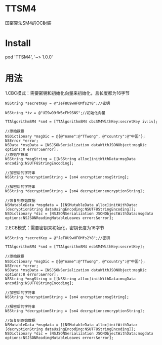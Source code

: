 # TTSM4
国密算法SM4的OC封装

# Install
pod 'TTSM4', '~> 1.0.0'

# 用法
1.CBC模式：需要密钥和初始化向量来初始化，且长度都为16字节
    
    NSString *secretKey = @"JeF8U9wHFOMfs2Y8";//密钥
    
    NSString *iv = @"UISwD9fW6cFh9SNS";//初始化向量
    
    TTAlgorithmSM4 *sm4 = [TTAlgorithmSM4 cbcSM4WithKey:secretKey iv:iv];
    
    //原始数据
    NSDictionary *msgDic = @{@"name":@"TTwong", @"country":@"中国"};
    NSError *error;
    NSData *msgData = [NSJSONSerialization dataWithJSONObject:msgDic options:0 error:&error];
    //原始字符串
    NSString *msgString = [[NSString alloc]initWithData:msgData encoding:NSUTF8StringEncoding];

    //加密后的字符串
    NSString *encryptionString = [sm4 encryption:msgString];

    //解密后的字符串
    NSString *decryptionString = [sm4 decryption:encryptionString];

    //恢复到原始数据
    NSMutableData *msgdata = [[NSMutableData alloc]initWithData:[decryptionString dataUsingEncoding:NSUTF8StringEncoding]];
    NSDictionary *dic = [NSJSONSerialization JSONObjectWithData:msgdata options:NSJSONReadingMutableLeaves error:&error];

2.ECB模式：需要密钥来初始化，密钥长度为16字节

    NSString *secretKey = @"JeF8U9wHFOMfs2Y8";//密钥
    
    TTAlgorithmSM4 *sm4 = [TTAlgorithmSM4 ecbSM4WithKey:secretKey];
    
    //原始数据
    NSDictionary *msgDic = @{@"name":@"TTwong", @"country":@"中国"};
    NSError *error;
    NSData *msgData = [NSJSONSerialization dataWithJSONObject:msgDic options:0 error:&error];
    NSString *msgString = [[NSString alloc]initWithData:msgData encoding:NSUTF8StringEncoding];
    
    //加密后的字符串
    NSString *encryptionString = [sm4 encryption:msgString];
    
    //解密后的字符串
    NSString *decryptionString = [sm4 decryption:encryptionString];
    
    //恢复到原始数据
    NSMutableData *msgdata = [[NSMutableData alloc]initWithData:[decryptionString dataUsingEncoding:NSUTF8StringEncoding]];
    NSDictionary *dic = [NSJSONSerialization JSONObjectWithData:msgdata options:NSJSONReadingMutableLeaves error:&error];
